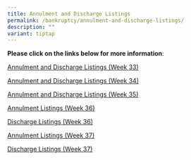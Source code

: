 ```yaml
---
title: Annulment and Discharge Listings
permalink: /bankruptcy/annulment-and-discharge-listings/
description: ""
variant: tiptap
---
```

<p><strong>Please click on the links below for more information</strong>:</p>
<p></p>
<p><a href="/files/Annulment &amp; Discharge Listings/Annulment_and_Discharge_Listings__Week_33_.pdf" rel="noopener noreferrer nofollow" target="_blank">Annulment and Discharge Listings (Week 33)</a>
</p>
<p><a href="/files/Annulment &amp; Discharge Listings/Annulment_and_Discharge_Listings__Week_34_.pdf" rel="noopener nofollow" target="_blank">Annulment and Discharge Listings (Week 34)</a>
</p>
<p><a href="/files/Annulment &amp; Discharge Listings/Annulment_and_Discharge_Listings__Week_35_.pdf" rel="noopener nofollow" target="_blank">Annulment and Discharge Listings (Week 35)</a>
</p>
<p><a href="/files/Annulment &amp; Discharge Listings/Annulment_Listings__Week_36_.pdf" rel="noopener nofollow" target="_blank">Annulment Listings (Week 36)</a>
</p>
<p><a href="/files/Annulment &amp; Discharge Listings/Discharge_Listings__Week_36_.pdf" rel="noopener nofollow" target="_blank">Discharge Listings (Week 36)</a>
</p>
<p><a href="/files/Annulment &amp; Discharge Listings/Annulment_Listings__Week_37_.pdf" rel="noopener nofollow" target="_blank">Annulment Listings (Week 37)</a>
</p>
<p><a href="/files/Annulment &amp; Discharge Listings/Discharge_Listings__Week_37_.pdf" rel="noopener nofollow" target="_blank">Discharge Listings (Week 37)</a>
</p>